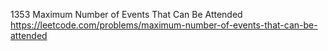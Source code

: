 1353 Maximum Number of Events That Can Be Attended https://leetcode.com/problems/maximum-number-of-events-that-can-be-attended